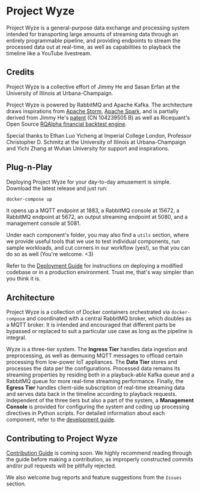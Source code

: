 # Project Wyze

Project Wyze is a general-purpose data exchange and processing system intended for transporting large amounts of streaming data through an entirely programmable pipeline, and providing endpoints to stream the processed data out at real-time, as well as capabilities to playback the timeline like a YouTube livestream.

## Credits

Project Wyze is a collective effort of Jimmy He and Sasan Erfan at the University of Illinois at Urbana-Champaign.

Project Wyze is powered by RabbitMQ and Apache Kafka. The architecture draws inspirations from [Apache Storm](http://storm.apache.org), [Apache Spark](https://spark.apache.org), and is partially derived from Jimmy He's [patent](https://www.google.com/patents/CN104239505B?cl=en) (CN 104239505 B) as well as Ricequant's Open Source [RQAlpha financial backtest engine](https://github.com/ricequant/rqalpha).

Special thanks to Ethan Luo Yicheng at Imperial College London, Professor Christopher D. Schmitz at the University of Illinois at Urbana-Champaign and Yichi Zhang at Wuhan University for support and inspirations.

## Plug-n-Play

Deploying Project Wyze for your day-to-day amusement is simple. Download the latest release and just run:

```bash
docker-compose up
```

It opens up a MQTT endpoint at 1883, a RabbitMQ console at 15672, a RabbitMQ endpoint at 5672, an output streaming endpoint at 5080, and a management console at 5081.

Under each component's folder, you may also find a `utils` section, where we provide useful tools that we use to test individual components, run sample workloads, and cut corners in our workflow (yes!), so that you can do so as well (You're welcome. \<3)

Refer to the [Deployment Guide](docs/deploy.md) for instructions on deploying a modified codebase or in a production environment. Trust me, that's way simpler than you think it is.

## Architecture

Project Wyze is a collection of Docker containers orchestrated via `docker-compose` and coordinated with a central RabbitMQ broker, which doubles as a MQTT broker. It is intended and encouraged that different parts be bypassed or replaced to suit a particular use case as long as the pipeline is integral.

Wyze is a three-tier system. The **Ingress Tier** handles data ingestion and preprocessing, as well as demuxing MQTT messages to offload certain processing from low-power IoT appliances. The **Data Tier** stores and processes the data per the configurations. Processed data remains its streaming properties by residing both in a playback-able Kafka queue and a RabbitMQ queue for more real-time streaming performance. Finally, the **Egress Tier** handles client-side subscription of real-time streaming data and serves data back in the timeline according to playback requests. Independent of the three tiers but also a part of the system, a **Management Console** is provided for configuring the system and coding up processing directives in Python scripts. For detailed information about each component, refer to the [development guide](docs/develop.md).

## Contributing to Project Wyze

[Contribution Guide](docs/contribute.md) is coming soon. We highly recommend reading through the guide before making a contribution, as improperly constructed commits and/or pull requests will be pitifully rejected.

We also welcome bug reports and feature suggestions from the `Issues` section.

